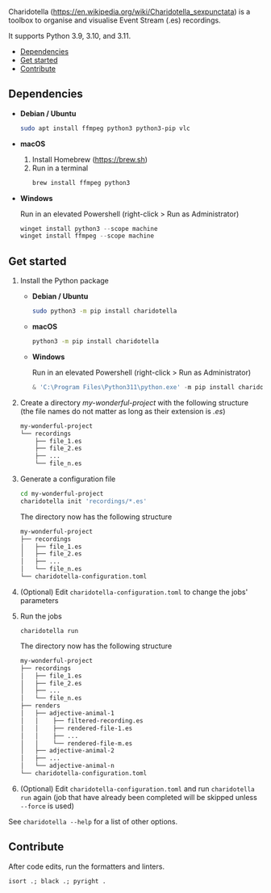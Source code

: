 Charidotella (https://en.wikipedia.org/wiki/Charidotella_sexpunctata) is a toolbox to organise and visualise Event Stream (.es) recordings.

It supports Python 3.9, 3.10, and 3.11.

- [Dependencies](#dependencies)
- [Get started](#get-started)
- [Contribute](#contribute)

## Dependencies

-   **Debian / Ubuntu**

    ```sh
    sudo apt install ffmpeg python3 python3-pip vlc
    ```

-   **macOS**

    1. Install Homebrew (https://brew.sh)
    2. Run in a terminal
        ```sh
        brew install ffmpeg python3
        ```

-   **Windows**

    Run in an elevated Powershell (right-click > Run as Administrator)
    ```powershell
    winget install python3 --scope machine
    winget install ffmpeg --scope machine
    ```

## Get started

1. Install the Python package

    -   **Debian / Ubuntu**
        ```sh
        sudo python3 -m pip install charidotella
        ```

    -   **macOS**
        ```sh
        python3 -m pip install charidotella
        ```

    -   **Windows**

        Run in an elevated Powershell (right-click > Run as Administrator)
        ```powershell
        & 'C:\Program Files\Python311\python.exe' -m pip install charidotella
        ```


2. Create a directory _my-wonderful-project_ with the following structure (the file names do not matter as long as their extension is _.es_)

    ```txt
    my-wonderful-project
    └── recordings
        ├── file_1.es
        ├── file_2.es
        ├── ...
        └── file_n.es
    ```

3. Generate a configuration file

    ```sh
    cd my-wonderful-project
    charidotella init 'recordings/*.es'
    ```

    The directory now has the following structure

    ```txt
    my-wonderful-project
    ├── recordings
    │   ├── file_1.es
    │   ├── file_2.es
    │   ├── ...
    │   └── file_n.es
    └── charidotella-configuration.toml
    ```

4. (Optional) Edit `charidotella-configuration.toml` to change the jobs' parameters

5. Run the jobs

    ```
    charidotella run
    ```

    The directory now has the following structure

    ```txt
    my-wonderful-project
    ├── recordings
    │   ├── file_1.es
    │   ├── file_2.es
    │   ├── ...
    │   └── file_n.es
    ├── renders
    │   ├── adjective-animal-1
    │   │    ├── filtered-recording.es
    │   │    ├── rendered-file-1.es
    │   │    ├── ...
    │   │    └── rendered-file-m.es
    │   ├── adjective-animal-2
    │   ├── ...
    │   └── adjective-animal-n
    └── charidotella-configuration.toml
    ```

6. (Optional) Edit `charidotella-configuration.toml` and run `charidotella run` again (job that have already been completed will be skipped unless `--force` is used)

See `charidotella --help` for a list of other options.

## Contribute

After code edits, run the formatters and linters.

```
isort .; black .; pyright .
```
